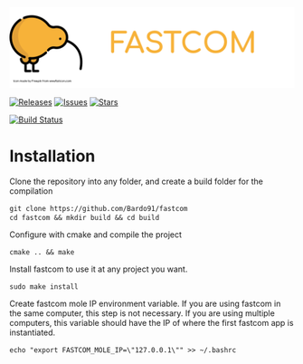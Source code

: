 ![](https://raw.githubusercontent.com/Bardo91/fastcom/master/doc/fastcom_logo.png)

[![Releases](https://img.shields.io/github/release/bardo91/fastcom.svg)](https://github.com/bardo91/fastcom/releases)  [![Issues](https://img.shields.io/github/issues/bardo91/fastcom.svg)](https://github.com/bardo91/fastcom/issues)  [![Stars](https://img.shields.io/github/stars/bardo91/fastcom.svg)](https://github.com/bardo91/fastcom/stars)

[![Build Status](https://travis-ci.org/Bardo91/fastcom.svg?branch=master)](https://travis-ci.org/Bardo91/fastcom)



# Installation

Clone the repository into any folder, and create a build folder for the compilation

```
git clone https://github.com/Bardo91/fastcom
cd fastcom && mkdir build && cd build
```

Configure with cmake and compile the project

```
cmake .. && make
```

Install fastcom to use it at any project you want.
```
sudo make install
```

Create fastcom mole IP environment variable. If you are using fastcom in the same computer, this step is not necessary. If you are using multiple computers, this variable should have the IP of where the first fastcom app is instantiated.
```
echo "export FASTCOM_MOLE_IP=\"127.0.0.1\"" >> ~/.bashrc
```

